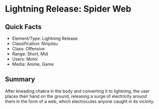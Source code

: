 # Lightning Release: Spider Web

## Quick Facts
- Element/Type: Lightning Release
- Classification: Ninjutsu
- Class: Offensive
- Range: Short, Mid
- Users: Motoi
- Media: Anime, Game

## Summary
After kneading chakra in the body and converting it to lightning, the user places their hand on the ground, releasing a surge of electricity around them in the form of a web, which electrocutes anyone caught in its vicinity.
